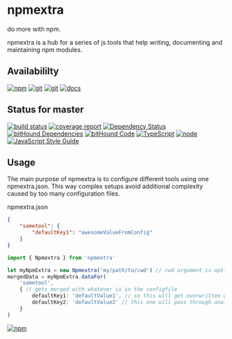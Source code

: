 # npmextra
do more with npm.

npmextra is a hub for a series of js tools that help writing, documenting and maintaining npm modules.

## Availabililty
[![npm](https://push.rocks/assets/repo-button-npm.svg)](https://www.npmjs.com/package/npmextra)
[![git](https://push.rocks/assets/repo-button-git.svg)](https://gitlab.com/pushrocks/npmextra)
[![git](https://push.rocks/assets/repo-button-mirror.svg)](https://github.com/pushrocks/npmextra)
[![docs](https://push.rocks/assets/repo-button-docs.svg)](https://pushrocks.gitlab.io/npmextra/)

## Status for master
[![build status](https://gitlab.com/pushrocks/npmextra/badges/master/build.svg)](https://gitlab.com/pushrocks/npmextra/commits/master)
[![coverage report](https://gitlab.com/pushrocks/npmextra/badges/master/coverage.svg)](https://gitlab.com/pushrocks/npmextra/commits/master)
[![Dependency Status](https://david-dm.org/pushrocks/npmextra.svg)](https://david-dm.org/pushrocks/npmextra)
[![bitHound Dependencies](https://www.bithound.io/github/pushrocks/npmextra/badges/dependencies.svg)](https://www.bithound.io/github/pushrocks/npmextra/master/dependencies/npm)
[![bitHound Code](https://www.bithound.io/github/pushrocks/npmextra/badges/code.svg)](https://www.bithound.io/github/pushrocks/npmextra)
[![TypeScript](https://img.shields.io/badge/TypeScript-2.x-blue.svg)](https://nodejs.org/dist/latest-v6.x/docs/api/)
[![node](https://img.shields.io/badge/node->=%206.x.x-blue.svg)](https://nodejs.org/dist/latest-v6.x/docs/api/)
[![JavaScript Style Guide](https://img.shields.io/badge/code%20style-standard-brightgreen.svg)](http://standardjs.com/)

## Usage
The main purpose of npmextra is to configure different tools using one npmextra.json. This way complex setups avoid additional complexity caused by too many configuration files.

npmextra.json
```json
{
    "sometool": {
        "defaultKey1": "awesomeValueFromConfig"
    }
}
```

```typescript
import { Npmextra } from 'npmextra'

let myNpmExtra = new Npmextra('my/path/to/cwd') // cwd argument is optional 
mergedData = myNpmExtra.dataFor(
    'sometool',
    { // gets merged with whatever is in the configfile
        defaultKey1: 'defaultValue1', // so this will get overwritten with "awesomeValueFromConfig"
        defaultKey2: 'defaultValue2' // this one will pass through unaltered
    }
)
```

[![npm](https://push.rocks/assets/repo-header.svg)](https://push.rocks)
